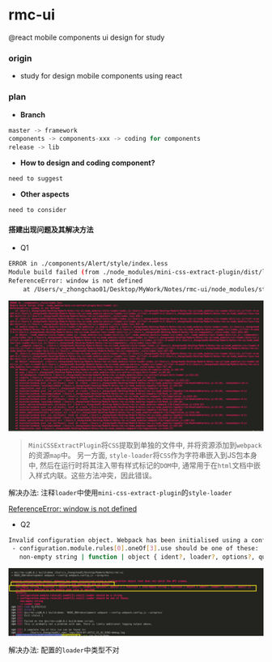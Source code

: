 # rmc-ui
@react mobile components ui design for study

### origin

- study for design mobile components using react

### plan

- **Branch**

```javascript
master -> framework
components -> components-xxx -> coding for components
release -> lib
```

- **How to design and coding component?**

```javascript
need to suggest
```

- **Other aspects**

```javascript
need to consider
```

#### 搭建出现问题及其解决方法

- Q1
```bash
ERROR in ./components/Alert/style/index.less
Module build failed (from ./node_modules/mini-css-extract-plugin/dist/loader.js):
ReferenceError: window is not defined
    at /Users/v_zhongchao01/Desktop/MyWork/Notes/rmc-ui/node_modules/style-loader/index.js!/Users/v_zhongchao01/Desktop/MyWork/Notes/rmc-ui/node_modules/css-loader/dist/cjs.js??ref--4-oneOf-3-2!/Users/v_zhongchao01/Desktop/MyWork/Notes/rmc-ui/node_modules/postcss-loader/src/index.js??ref--4-oneOf-3-3!/Users/v_zhongchao01/Desktop/MyWork/Notes/rmc-ui/node_modules/less-loader/dist/cjs.js!/Users/v_zhongchao01/Desktop/MyWork/Notes/rmc-ui/components/Alert/style/index.less:958:2
```
![q1](./screenshots/q1.png)

> `MiniCSSExtractPlugin`将`CSS`提取到单独的文件中, 并将资源添加到`webpack`的资源`map`中。 另一方面, `style-loader`将`CSS`作为字符串嵌入到JS包本身中, 然后在运行时将其注入带有样式标记的`DOM`中, 通常用于在`html`文档中嵌入样式内联。这些方法冲突，因此错误。

解决办法: 注释`loader`中使用`mini-css-extract-plugin`的`style-loader`

[ReferenceError: window is not defined](https://github.com/webpack-contrib/mini-css-extract-plugin/issues/173#issuecomment-398144318)

- Q2
```bash
Invalid configuration object. Webpack has been initialised using a configuration object that does not match the API schema.
 - configuration.module.rules[0].oneOf[3].use should be one of these:
   non-empty string | function | object { ident?, loader?, options?, query? } | function | [non-empty string | function | object { ident?, loader?, options?, query? }]
```
![q2](./screenshots/q2.png)

解决办法: 配置的`loader`中类型不对